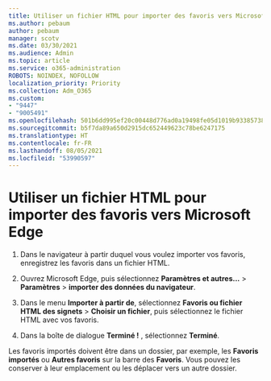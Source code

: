 ```yaml
---
title: Utiliser un fichier HTML pour importer des favoris vers Microsoft Edge
ms.author: pebaum
author: pebaum
manager: scotv
ms.date: 03/30/2021
ms.audience: Admin
ms.topic: article
ms.service: o365-administration
ROBOTS: NOINDEX, NOFOLLOW
localization_priority: Priority
ms.collection: Adm_O365
ms.custom:
- "9447"
- "9005491"
ms.openlocfilehash: 501b6dd995ef20c00448d776ad0a19498fe05d1019b933857387a82087d45ce1
ms.sourcegitcommit: b5f7da89a650d2915dc652449623c78be6247175
ms.translationtype: HT
ms.contentlocale: fr-FR
ms.lasthandoff: 08/05/2021
ms.locfileid: "53990597"
---
```

# <a name="use-an-html-file-to-import-favorites-to-microsoft-edge"></a>Utiliser un fichier HTML pour importer des favoris vers Microsoft Edge

1. Dans le navigateur à partir duquel vous voulez importer vos favoris, enregistrez les favoris dans un fichier HTML.

1. Ouvrez Microsoft Edge, puis sélectionnez **Paramètres et autres...** > **Paramètres** > **importer des données du navigateur**.

1. Dans le menu **Importer à partir de**, sélectionnez **Favoris ou fichier HTML des signets** > **Choisir un fichier**, puis sélectionnez le fichier HTML avec vos favoris.

1. Dans la boîte de dialogue **Terminé !** , sélectionnez **Terminé**.

Les favoris importés doivent être dans un dossier, par exemple, les **Favoris importés** ou **Autres favoris** sur la barre des **Favoris**. Vous pouvez les conserver à leur emplacement ou les déplacer vers un autre dossier.